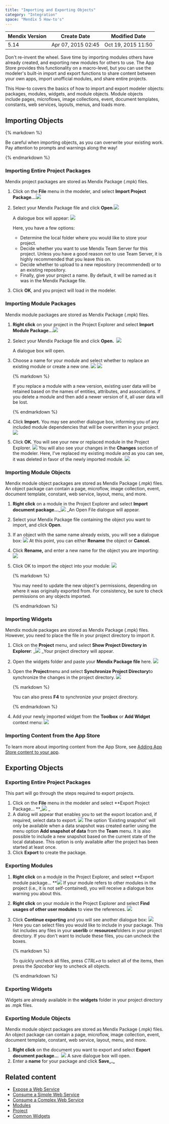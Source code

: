 ```yaml
---
title: "Importing and Exporting Objects"
category: "Integration"
space: "Mendix 5 How-to's"
---
```

<table><thead><tr><th class="confluenceTh">Mendix Version</th><th class="confluenceTh">Create Date</th><th colspan="1" class="confluenceTh">Modified Date</th></tr></thead><tbody><tr><td class="confluenceTd">5.14</td><td class="confluenceTd">Apr 07, 2015 02:45</td><td colspan="1" class="confluenceTd">Oct 19, 2015 11:50</td></tr></tbody></table>

Don't re-invent the wheel. Save time by importing modules others have already created, and exporting new modules for others to use. The App Store provides this functionality on a macro-level, but you can use the modeler's built-in import and export functions to share content between your own apps, import unofficial modules, and share entire projects.

This How-to covers the basics of how to import and export modeler objects: packages, modules, widgets, and module objects. Module objects include pages, microflows, image collections, event, document templates, constants, web services, layouts, menus, and loads more.



## Importing Objects

<div class="alert alert-warning">{% markdown %}

Be careful when importing objects, as you can overwrite your existing work. Pay attention to prompts and warnings along the way!

{% endmarkdown %}</div>

### Importing Entire Project Packages

Mendix project packages are stored as Mendix Package (.mpk) files.

1.  Click on the **File** menu in the modeler, and select **Import Project Package...**_![](attachments/12878954/13402362.png)_
2.  Select your Mendix Package file and click **Open**.![](attachments/12878954/13402363.png)

    A dialogue box will appear:
    ![](attachments/12878954/13402364.png)

    Here, you have a few options:

    *   Determine the local folder where you would like to store your project. 
    *   Decide whether you want to use Mendix Team Server for this project. Unless you have a good reason _not_ to use Team Server, it is highly recommended that you leave this on.
    *   Decide whether to upload to a new repository (recommended) or to an existing repository.
    *   Finally, give your project a name. By default, it will be named as it was in the Mendix Package file.

3.  Click **OK**, and you project will load in the modeler.

### Importing Module Packages

Mendix module packages are stored as Mendix Package (.mpk) files.

1.  **Right click** on your project in the Project Explorer and select **Import Module Package...**![](attachments/12878954/13402350.png)
2.  Select your Mendix Package file and click **Open.**
     ![](attachments/12878954/13402351.png)

    A dialogue box will open.  

3.  Choose a name for your module and select whether to replace an existing module or create a new one.
    ![](attachments/12878954/13402352.png) ![](attachments/12878954/13402353.png)

    <div class="alert alert-info">{% markdown %}

    If you replace a module with a new version, existing user data will be retained based on the names of entities, attributes, and associations. If you delete a module and then add a newer version of it, all user data will be lost.

    {% endmarkdown %}</div>
4.  Click **Import.**
    You may see another dialogue box, informing you of any included module dependencies that will be overwritten in your project.
    ![](attachments/12878954/13402354.png)
5.  Click **OK**. You will see your new or replaced module in the Project Explorer.
    ![](attachments/12878954/13402355.png)
    You will also see your changes in the **Changes** section of the modeler. Here, I've replaced my existing module and as you can see, it was deleted in favor of the newly imported module.
    ![](attachments/12878954/13402356.png)

### Importing Module Objects

Mendix module object packages are stored as Mendix Package (.mpk) files. An object package can contain a page, microflow, image collection, event, document template, constant, web service, layout, menu, and more.

1.  **Right click** on a module in the Project Explorer and select **Import document package...**_![](attachments/12878954/13402365.png)
    _An Open File dialogue will appear.
2.  Select your Mendix Package file containing the object you want to import, and click **Open**.
3.  If an object with the same name already exists, you will see a dialogue box:
    ![](attachments/12878954/13402367.png)
    At this point, you can either **Rename** the object or **Cancel.**
4.  Click **Rename,** and enter a new name for the object you are importing:
    ![](attachments/12878954/13402368.png)
5.  Click OK to import the object into your module:
    ![](attachments/12878954/13402369.png)

    <div class="alert alert-info">{% markdown %}

    You may need to update the new object's permissions, depending on where it was originally exported from. For consistency, be sure to check permissions on any objects imported.

    {% endmarkdown %}</div>

### Importing Widgets

Mendix module packages are stored as Mendix Package (.mpk) files. However, you need to place the file in your project directory to import it.

1.  Click on the **Project** menu, and select **Show Project Directory in Explorer**:
    _![](attachments/12878954/13402357.png)
    _Your project directory will appear.
2.  Open the widgets folder and paste your **Mendix Package file** here.
    ![](attachments/12878954/13402358.png)
3.  Open the **Project**menu and select **Synchronize Project Directory**to synchronize the changes in the project directory.
    ![](attachments/12878954/13402359.png)

    <div class="alert alert-info">{% markdown %}

    You can also press **F4** to synchronize your project directory.

    {% endmarkdown %}</div>
4.  Add your newly imported widget from the **Toolbox** or **Add Widget** context menu:
    ![](attachments/12878954/13402360.png)

### Importing Content from the App Store

To learn more about importing content from the App Store, see [Adding App Store content to your app](Adding+App+Store+content+to+your+app).

## Exporting Objects

### Exporting Entire Project Packages

This part will go through the steps required to export projects.

1.  Click on the **File** menu in the modeler and select **Export Project Package...
    **_![](attachments/12878954/13402374.png)
    _
2.  A dialog will appear that enables you to set the export location and, if required, select data to export.
    ![](attachments/12878954/14385238.png)
    The option 'Existing snapshot' will only be available when a data snapshot was created earlier using the menu option **Add snapshot of data** from the **Team** menu.
    It is also possible to include a new snapshot based on the current state of the local database. This option is only available after the project has been started at least once.
3.  Click **Export** to create the package.

### Exporting Modules

1.  **Right click** on a module in the Project Explorer, and select **Export module package...
    **![](attachments/12878954/13402370.png)
    If your module refers to other modules in the project (i.e., it is not self-contained), you will receive a dialogue box warning you about this.
2.  **Right click** on your module in the Project Explorer and select **Find usages of other user modules** to view the references.
    ![](attachments/12878954/13402371.png)
3.  Click **Continue exporting** and you will see another dialogue box:
    ![](attachments/12878954/13402372.png)
    Here you can select files you would like to include in your package. This list includes any files in your **userlib** or **resources**folders in your project directory. If you don't want to include these files, you can uncheck the boxes.

    <div class="alert alert-info">{% markdown %}

    To quickly uncheck all files, press _CTRL+a_ to select all of the items, then press the _Spacebar_ key to uncheck all objects.

    {% endmarkdown %}</div>

### Exporting Widgets

Widgets are already available in the **widgets** folder in your project directory as .mpk files.

### Exporting Module Objects

Mendix module object packages are stored as Mendix Package (.mpk) files. An object package can contain a page, microflow, image collection, event, document template, constant, web service, layout, menu, and more.

1.  **Right click** on the document you want to export and select **Export document package...** 
    ![](attachments/12878954/13402373.png)
    A save dialogue box will open.
2.  Enter a **name** for your package and click **Save_._**

## Related content

*   [Expose a Web Service](Consuming+a+complex+web+service)
*   [Consume a Simple Web Service](Consuming+a+simple+Web+Service)
*   [Consume a Complex Web Service](Consuming+a+complex+web+service)
*   [Modules](/refguide5/Modules)
*   [Project](/refguide5/Project)
*   [Common Widgets](/refguide5/Common+Widgets)
